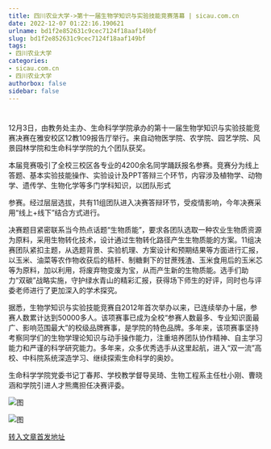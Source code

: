 ```yaml
---
title: 四川农业大学->第十一届生物学知识与实验技能竞赛落幕 | sicau.com.cn
date: 2022-12-07 01:22:16.190621
urlname: bd1f2e852631c9cec7124f18aaf149bf
slug: bd1f2e852631c9cec7124f18aaf149bf
tags: 
- 四川农业大学
categories:
- sicau.com.cn
- 四川农业大学
authorbox: false
sidebar: false
---
```

#

#

12月3日，由教务处主办、生命科学学院承办的第十一届生物学知识与实验技能竞赛决赛在雅安校区12教109报告厅举行。来自动物医学院、农学院、园艺学院、风景园林学院和生命科学学院的九个团队获奖。

本届竞赛吸引了全校三校区各专业的4200余名同学踊跃报名参赛。竞赛分为线上答题、基本实验技能操作、实验设计及PPT答辩三个环节，内容涉及植物学、动物学、遗传学、生物化学等多门学科知识，以团队形式
<!--more-->
参赛。经过层层选拔，共有11组团队进入决赛答辩环节，受疫情影响，今年决赛采用“线上+线下”结合方式进行。

决赛题目紧密联系当今热点话题“生物质能”，要求各团队选取一种农业生物质资源为原料，采用生物转化技术，设计通过生物转化路径产生生物质能的方案。11组决赛团队紧扣主题，从选题背景、实验机理、方案设计和预期结果等方面进行汇报，以玉米、油菜等农作物收获后的秸秆、制糖剩下的甘蔗残渣、玉米食用后的玉米芯等为原料，加以利用，将废弃物变废为宝，从而产生新的生物质能。选手们助力“双碳”战略实施，守护绿水青山的精彩汇报，获得场下师生的好评，同时也与评委老师进行了更加深入的学术探究。

据悉，生物学知识与实验技能竞赛自2012年首次举办以来，已连续举办十届，参赛人数累计达到50000多人。该项赛事已成为全校“参赛人数最多、专业知识面最广、影响范围最大”的校级品牌赛事，是学院的特色品牌。多年来，该项赛事坚持考察同学们的生物学理论知识与动手操作能力，注重培养团队协作精神、自主学习能力和严谨的科学研究能力。多年来，众多优秀选手从这里起航，进入“双一流”高校、中科院系统深造学习、继续探索生命科学的奥妙。

生命科学学院党委书记丁春邦、学校教学督导吴琦、生物工程系主任杜小刚、曹晓涵和学院引进人才熊鹰担任决赛评委。

![图](https://news.sicau.edu.cn/__local/D/E1/7E/8CFADB95696AC4B4BFBCDEA5283_C7E08D02_40D74.jpg)

![图](https://news.sicau.edu.cn/__local/E/FF/81/F44E66B1B056B13B99CF0B19220_8C75E0BC_352E0.jpg)

[转入文章首发地址](https://news.sicau.edu.cn/info/1078/70468.htm)